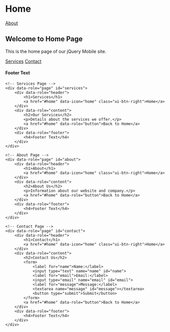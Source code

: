 <!DOCTYPE html>
<html>
<head>
    <meta charset="utf-8">
    <meta name="viewport" content="width=device-width, initial-scale=1">
    <title>jQuery Mobile Example</title>
    <link rel="stylesheet" href="https://code.jquery.com/mobile/1.4.5/jquery.mobile-1.4.5.min.css">
    <script src="https://code.jquery.com/jquery-1.11.1.min.js"></script>
    <script src="https://code.jquery.com/mobile/1.4.5/jquery.mobile-1.4.5.min.js"></script>
</head>
<body>
    <!-- Home Page -->
    <div data-role="page" id="home">
        <div data-role="header">
            <h1>Home</h1>
            <a href="#about" data-icon="info" class="ui-btn-right">About</a>
        </div>
        <div data-role="content">
            <h2>Welcome to Home Page</h2>
            <p>This is the home page of our jQuery Mobile site.</p>
            <a href="#services" data-role="button">Services</a>
            <a href="#contact" data-role="button">Contact</a>
        </div>
        <div data-role="footer">
            <h4>Footer Text</h4>
        </div>
    </div>

    <!-- Services Page -->
    <div data-role="page" id="services">
        <div data-role="header">
            <h1>Services</h1>
            <a href="#home" data-icon="home" class="ui-btn-right">Home</a>
        </div>
        <div data-role="content">
            <h2>Our Services</h2>
            <p>Details about the services we offer.</p>
            <a href="#home" data-role="button">Back to Home</a>
        </div>
        <div data-role="footer">
            <h4>Footer Text</h4>
        </div>
    </div>

    <!-- About Page -->
    <div data-role="page" id="about">
        <div data-role="header">
            <h1>About</h1>
            <a href="#home" data-icon="home" class="ui-btn-right">Home</a>
        </div>
        <div data-role="content">
            <h2>About Us</h2>
            <p>Information about our website and company.</p>
            <a href="#home" data-role="button">Back to Home</a>
        </div>
        <div data-role="footer">
            <h4>Footer Text</h4>
        </div>
    </div>

    <!-- Contact Page -->
    <div data-role="page" id="contact">
        <div data-role="header">
            <h1>Contact</h1>
            <a href="#home" data-icon="home" class="ui-btn-right">Home</a>
        </div>
        <div data-role="content">
            <h2>Contact Us</h2>
            <form>
                <label for="name">Name:</label>
                <input type="text" name="name" id="name">
                <label for="email">Email:</label>
                <input type="email" name="email" id="email">
                <label for="message">Message:</label>
                <textarea name="message" id="message"></textarea>
                <button type="submit">Submit</button>
            </form>
            <a href="#home" data-role="button">Back to Home</a>
        </div>
        <div data-role="footer">
            <h4>Footer Text</h4>
        </div>
    </div>
</body>
</html>
